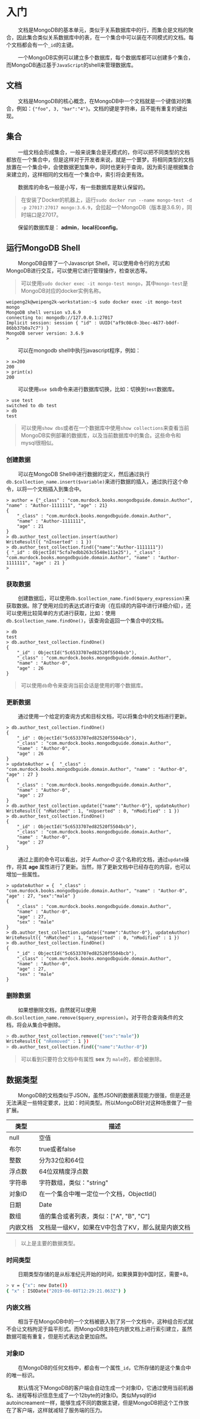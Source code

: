 # 入门

&nbsp;&nbsp;&nbsp;&nbsp;&nbsp;&nbsp;&nbsp;&nbsp;文档是MongoDB的基本单元，类似于关系数据库中的行，而集合是文档的聚合，因此集合类似关系数据库中的表，在一个集合中可以装在不同模式的文档。每个文档都会有一个`_id`的主键。

&nbsp;&nbsp;&nbsp;&nbsp;&nbsp;&nbsp;&nbsp;&nbsp;一个MongoDB实例可以建立多个数据库，每个数据库都可以创建多个集合，而MongoDB通过基于`JavaScript`的shell来管理数据库。

## 文档

&nbsp;&nbsp;&nbsp;&nbsp;&nbsp;&nbsp;&nbsp;&nbsp;文档是MongoDB的核心概念，在MongoDB中一个文档就是一个键值对的集合，例如：`{"foo", 3, "bar":"4"}`。文档的键是字符串，且不能有重复的键出现。

## 集合

&nbsp;&nbsp;&nbsp;&nbsp;&nbsp;&nbsp;&nbsp;&nbsp;一组文档会形成集合，一般来说集合是无模式的，你可以把不同类型的文档都放在一个集合中，但是这样对于开发者来说，就是一个噩梦。将相同类型的文档放置在一个集合中，会使数据更加集中，同时也更利于查询，因为索引是根据集合来建立的，这样相同的文档在一个集合中，索引将会更有效。

&nbsp;&nbsp;&nbsp;&nbsp;&nbsp;&nbsp;&nbsp;&nbsp;数据库的命名一般是小写，有一些数据库是默认保留的。

> 在安装了Docker的机器上，运行`sudo docker run --name mongo-test -d -p 27017:27017 mongo:3.6.9`，会拉起一个MongoDB（版本是3.6.9），同时端口是27017。

&nbsp;&nbsp;&nbsp;&nbsp;&nbsp;&nbsp;&nbsp;&nbsp;保留的数据库是： **admin**，**local**和**config**。

## 运行MongoDB Shell

&nbsp;&nbsp;&nbsp;&nbsp;&nbsp;&nbsp;&nbsp;&nbsp;MongoDB自带了一个Javascript Shell，可以使用命令行的方式和MongoDB进行交互，可以使用它进行管理操作，检查状态等。

> 可以使用`sudo docker exec -it mongo-test mongo`，其中`mongo-test`是MongoDB对应的docker实例名称。

```shell
weipeng2k@weipeng2k-workstation:~$ sudo docker exec -it mongo-test mongo
MongoDB shell version v3.6.9
connecting to: mongodb://127.0.0.1:27017
Implicit session: session { "id" : UUID("af9c08c0-3bec-4677-b0df-86bb37b0a7c7") }
MongoDB server version: 3.6.9
> 
```

&nbsp;&nbsp;&nbsp;&nbsp;&nbsp;&nbsp;&nbsp;&nbsp;可以在mongodb shell中执行javascript程序，例如：

```shell
> x=200
200
> print(x)
200
```

&nbsp;&nbsp;&nbsp;&nbsp;&nbsp;&nbsp;&nbsp;&nbsp;可以使用`use $db`命令来进行数据库切换，比如：切换到`test`数据库。

```shell
> use test
switched to db test
> db
test
```

> 可以使用`show dbs`或者在一个数据库中使用`show collections`来查看当前MongoDB实例部署的数据库，以及当前数据库中的集合。这些命令和mysql很相似。

### 创建数据

&nbsp;&nbsp;&nbsp;&nbsp;&nbsp;&nbsp;&nbsp;&nbsp;可以在MongoDB Shell中进行数据的定义，然后通过执行`db.$collection_name.insert($variable)`来进行数据的插入，通过执行这个命令，以将一个文档插入到集合中。

```shell
> author = {"_class" : "com.murdock.books.mongodbguide.domain.Author", "name" : "Author-1111111", "age" : 21}
{
	"_class" : "com.murdock.books.mongodbguide.domain.Author",
	"name" : "Author-1111111",
	"age" : 21
}
> db.author_test_collection.insert(author)
WriteResult({ "nInserted" : 1 })
> db.author_test_collection.find({"name":"Author-1111111"})
{ "_id" : ObjectId("5cfa7edbb263c5548e111e25"), "_class" : "com.murdock.books.mongodbguide.domain.Author", "name" : "Author-1111111", "age" : 21 }
> 
```

### 获取数据

&nbsp;&nbsp;&nbsp;&nbsp;&nbsp;&nbsp;&nbsp;&nbsp;创建数据后，可以使用`db.$collection_name.find($query_expression)`来获取数据。除了使用对应的表达式进行查询（在后续的内容中进行详细介绍），还可以使用比较简单的方式进行获取，比如：使用`db.$collection_name.findOne()`，该查询会返回一个集合中的文档。

```shell
> db
test
> db.author_test_collection.findOne()
{
	"_id" : ObjectId("5c6533707ed82520f5504bcb"),
	"_class" : "com.murdock.books.mongodbguide.domain.Author",
	"name" : "Author-0",
	"age" : 26
}
```

> 可以使用`db`命令来查询当前会话是使用的哪个数据库。

### 更新数据

&nbsp;&nbsp;&nbsp;&nbsp;&nbsp;&nbsp;&nbsp;&nbsp;通过使用一个给定的查询方式和目标文档，可以将集合中的文档进行更新。

```shell
> db.author_test_collection.findOne()
{
	"_id" : ObjectId("5c6533707ed82520f5504bcb"),
	"_class" : "com.murdock.books.mongodbguide.domain.Author",
	"name" : "Author-0",
	"age" : 26
}
> updateAuthor = {  "_class" : "com.murdock.books.mongodbguide.domain.Author", "name" : "Author-0", "age" : 27 }
{
	"_class" : "com.murdock.books.mongodbguide.domain.Author",
	"name" : "Author-0",
	"age" : 27
}
> db.author_test_collection.update({"name":"Author-0"}, updateAuthor)
WriteResult({ "nMatched" : 1, "nUpserted" : 0, "nModified" : 1 })
> db.author_test_collection.findOne()
{
	"_id" : ObjectId("5c6533707ed82520f5504bcb"),
	"_class" : "com.murdock.books.mongodbguide.domain.Author",
	"name" : "Author-0",
	"age" : 27
}

```

&nbsp;&nbsp;&nbsp;&nbsp;&nbsp;&nbsp;&nbsp;&nbsp;通过上面的命令可以看出，对于 *Author-0* 这个名称的文档，通过`update`操作，将其 **age** 属性进行了更新。当然，除了更新文档中已经存在的内容，也可以增加一些属性。

```shell
> updateAuthor = {  "_class" : "com.murdock.books.mongodbguide.domain.Author", "name" : "Author-0", "age" : 27, "sex":"male" }
{
	"_class" : "com.murdock.books.mongodbguide.domain.Author",
	"name" : "Author-0",
	"age" : 27,
	"sex" : "male"
}
> db.author_test_collection.update({"name":"Author-0"}, updateAuthor)
WriteResult({ "nMatched" : 1, "nUpserted" : 0, "nModified" : 1 })
> db.author_test_collection.findOne()
{
	"_id" : ObjectId("5c6533707ed82520f5504bcb"),
	"_class" : "com.murdock.books.mongodbguide.domain.Author",
	"name" : "Author-0",
	"age" : 27,
	"sex" : "male"
}

```

### 删除数据

&nbsp;&nbsp;&nbsp;&nbsp;&nbsp;&nbsp;&nbsp;&nbsp;如果想删除文档，自然就可以使用`db.$collection_name.remove($query_expression)`。对于符合查询条件的文档，将会从集合中删除。

```sh
> db.author_test_collection.remove({"sex":"male"})
WriteResult({ "nRemoved" : 1 })
> db.author_test_collection.find({"name":"Author-0"})
```

> 可以看到只要符合文档中有属性 **sex** 为 `male`的，都会被删除。

## 数据类型

&nbsp;&nbsp;&nbsp;&nbsp;&nbsp;&nbsp;&nbsp;&nbsp;MongoDB的文档类似于JSON，虽然JSON的数据表现能力很强，但是还是无法满足一些特定要求，比如：时间类型。所以MongoDB针对这种场景做了一些扩展。

|类型|描述|
|-----|----|
|null|空值|
|布尔|true或者false|
|整数|分为32位和64位|
|浮点数|64位双精度浮点数|
|字符串|字符数组，类似："string"|
|对象ID|在一个集合中唯一定位一个文档，ObjectId()|
|日期|Date|
|数组|值的集合或者列表，类似：["A", "B", "C"]|
|内嵌文档|文档是一级KV，如果在V中包含了KV，那么就是内嵌文档|

> 以上是主要的数据类型。

### 时间类型

&nbsp;&nbsp;&nbsp;&nbsp;&nbsp;&nbsp;&nbsp;&nbsp;日期类型存储的是从标准纪元开始的时间，如果换算到中国时区，需要+8。

```sh
> v = {"x": new Date()}
{ "x" : ISODate("2019-06-08T12:29:21.063Z") }
```

### 内嵌文档

&nbsp;&nbsp;&nbsp;&nbsp;&nbsp;&nbsp;&nbsp;&nbsp;相当于在MongoDB中的一个文档被嵌入到了另一个文档中，这种组合形式就不会让文档拘泥于扁平形式。而MongoDB支持在内嵌文档上进行索引建立，虽然数据可能有重复，但是形式表达会更加自然。

### 对象ID

&nbsp;&nbsp;&nbsp;&nbsp;&nbsp;&nbsp;&nbsp;&nbsp;在MongoDB的任何文档中，都会有一个属性`_id`，它所存储的是这个集合中的唯一标识。

&nbsp;&nbsp;&nbsp;&nbsp;&nbsp;&nbsp;&nbsp;&nbsp;默认情况下MongoDB的客户端会自动生成一个对象ID，它通过使用当前机器名、进程等标识信息生成了一个12byte的对象ID。类似Mysql的id autoincreament一样，能够生成不同的数据主键，但是MongoDB把这个工作放在了客户端，这样就减轻了服务端的压力。